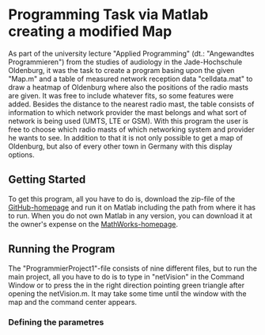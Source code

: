 # Programming Task via Matlab creating a modified Map
As part of the university lecture "Applied Programming" (dt.: "Angewandtes 
Programmieren") from the studies of audiology in the Jade-Hochschule 
Oldenburg, it was the task to create a program basing upon the given 
"Map.m" and a table of measured network reception data "celldata.mat" 
to draw a heatmap of Oldenburg where also the positions of the radio masts
are given.
It was free to include whatever fits, so some features were added.
Besides the distance to the nearest radio mast, the table consists of 
information to which network provider the mast belongs and what sort of 
network is being used (UMTS, LTE or GSM). 
With this program the user is free to choose which radio masts of which 
networking system and provider he wants to see. In addition to that it is
not only possible to get a map of Oldenburg, but also of every other town
in Germany with this display options.

## Getting Started

To get this program, all you have to do is, download the zip-file of the
[GitHub-homepage](https://github.com/Skarborn/ProgrammierProject1.git)
and run it on Matlab including the path from where it has to run.
When you do not own Matlab in any version, you can download it at the 
owner's expense on the 
[MathWorks-homepage](https://www.mathworks.de/downloads).

## Running the Program

The "ProgrammierProject1"-file consists of nine different files, but to run
the main project, all you have to do is to type in "netVision" in the 
Command Window or to press the in the right direction pointing green 
triangle after opening the netVision.m.
It may take some time until the window with the map and the command center
appears. 

### Defining the parametres


